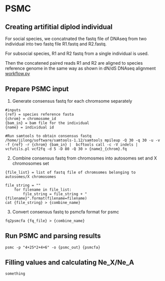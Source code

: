 # PSMC

## Creating artifitial diplod individual

For social species, we concatnated the fastq file of DNAseq from two individual into two fastq file R1.fastq and R2.fastq.

For subsocial species, R1 and R2 fastq from a single individual is used.

Then the concatened paired reads R1 and R2 are aligned to species reference genome in the same way as shown in dN/dS DNAseq alignment [workflow.py](https://github.com/Jilong-Jerome/sociality-in-spiders-dead-end/blob/main/dNdS/dna_align/workflow.py)

## Prepare PSMC input
1. Generate consensus fastq for each chromsome separately

```
#inputs
{ref} = species reference fasta
{chrom} = chromosome_id
{bam_in} = bam file for the individual
{name} = individual id

#Run samtools to obtain consensus fastq
/home/jilong/software/samtools-1.12/samtools mpileup -Q 30 -q 30 -u -v -f {ref} -r {chrom} {bam_in} |  bcftools call -c -V indels |  vcfutils.pl vcf2fq -d 5 -D 80 -Q 30 > {name}_{chrom}.fq
```

2. Combine consensus fastq from chromosmes into autosomes set and X chromosomes set

```
{file_list} = list of fastq file of chromsomes belonging to autosomes/X chromosomes

file_string = ""
    for filename in file_list:
        file_string = file_string + " {filename}".format(filename=filename)
cat {file_string} > {combine_name}
```

3. Convert consensus fastq to psmcfa format for psmc

```
fq2psmcfa {fq_file} > {combine_name}
```

## Run PSMC and parsing results

```
psmc -p "4+25*2+4+6" -o {psmc_out} {psmcfa}
```

## Filling values and calculating Ne_X/Ne_A



```
something
```
